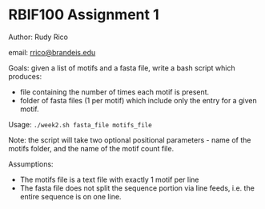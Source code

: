# RBIF100 Assignment 1

 Author: Rudy Rico

 email: rrico@brandeis.edu

 Goals: given a list of motifs and a fasta file, write a bash script which produces:
 - file containing the number of times each motif is present.
 - folder of fasta files (1 per motif) which include only the entry for a given motif.

 Usage:
 `./week2.sh fasta_file motifs_file`

 Note: the script will take two optional positional parameters - name of the motifs folder, and the name of the motif count file.

 Assumptions:
 - The motifs file is a text file with exactly 1 motif per line
 - The fasta file does not split the sequence portion via line feeds, i.e. the entire sequence is on one line.
